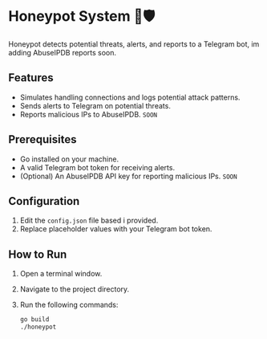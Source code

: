 # Honeypot System 🍯🛡️

Honeypot detects potential threats, alerts, and reports to a Telegram bot, im adding AbuseIPDB reports soon.

## Features

- Simulates handling connections and logs potential attack patterns.
- Sends alerts to Telegram on potential threats.
- Reports malicious IPs to AbuseIPDB. `SOON`

## Prerequisites

- Go installed on your machine.
- A valid Telegram bot token for receiving alerts.
- (Optional) An AbuseIPDB API key for reporting malicious IPs. `SOON`

## Configuration

1. Edit the `config.json` file based i provided.
2. Replace placeholder values with your Telegram bot token.

## How to Run

1. Open a terminal window.
2. Navigate to the project directory.
3. Run the following commands:

   ```bash
   go build
   ./honeypot
